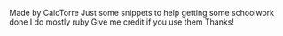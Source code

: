 Made by CaioTorre
Just some snippets to help getting some schoolwork done
I do mostly ruby
Give me credit if you use them
Thanks!